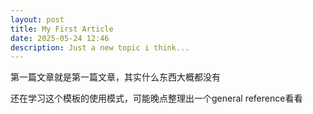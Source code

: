 ```yaml
---
layout: post
title: My First Article
date: 2025-05-24 12:46
description: Just a new topic i think...
---
```


第一篇文章就是第一篇文章，其实什么东西大概都没有

还在学习这个模板的使用模式，可能晚点整理出一个general reference看看
